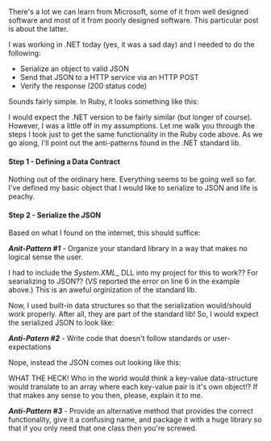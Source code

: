 There's a lot we can learn from Microsoft, some of it from well designed
software and most of it from poorly designed software. This particular
post is about the latter. 

I was working in .NET today (yes, it was a sad day) and I needed to do the
following:

- Serialize an object to valid JSON
- Send that JSON to a HTTP service via an HTTP POST
- Verify the response (200 status code)

Sounds fairly simple. In Ruby, it looks something like this:
<script src="https://gist.github.com/2848335.js?file=example.rb">
</script>

I would expect the .NET version to be fairly similar (but longer of course).
However, I was a little off in my assumptions. Let me walk you through the
steps I took just to get the same functionality in the Ruby code above. As
we go along, I'll point out the anti-patterns found in the .NET standard lib.

#### Step 1 - Defining a Data Contract
<script src="https://gist.github.com/2848335.js?file=MyObjectDataContract.cs">
</script>
Nothing out of the ordinary here. Everything seems to be going well so far. I've
defined my basic object that I would like to serialize to JSON and life is
peachy.

#### Step 2 - Serialize the JSON
Based on what I found on the internet, this should suffice:
<script src="https://gist.github.com/2848335.js?file=SerializeMyObject.cs">
</script>

___Anit-Pattern #1___ - Organize your standard library in a way that makes no
logical sense the user.

I had to include the _System.XML__ DLL into my project
for this to work?? For searializing to JSON?? (VS reported the error on line 6
in the example above.) This is an aweful orginization of the standard lib.

Now, I used built-in data structures so that the serialization would/should work
properly. After all, they are part of the standard lib! So, I would expect the
serialized JSON to look like:
<script src="https://gist.github.com/2848335.js?file=expected_json.js">
</script>

___Anti-Patern #2___ - Write code that doesn't follow standards or user-expectations

Nope, instead the JSON comes out looking like this:
<script src="https://gist.github.com/2848335.js?file=actual_json.js">
</script>

WHAT THE HECK! Who in the world would think a key-value data-structure would
translate to an array where each key-value pair is it's own object!? If that
makes any sense to you then, please, explain it to me. 

___Anti-Pattern #3___ - Provide an alternative method that provides the correct
functionality, give it a confusing name, and package it with a huge library so
that if you only need that one class then you're screwed. 


